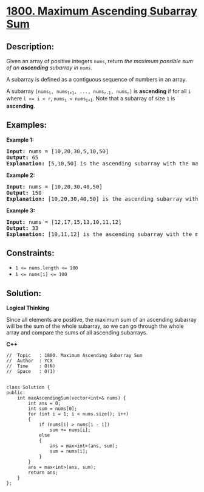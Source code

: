 # [1800. Maximum Ascending Subarray Sum](https://leetcode.com/problems/maximum-ascending-subarray-sum/)


## Description:

<p>Given an array of positive integers <code>nums</code>, return <em>the maximum possible sum of an <strong>ascending</strong> subarray in <code>nums</code>.</em></p>

<p>A subarray is defined as a contiguous sequence of numbers in an array.</p>

<p>A subarray <code>[nums<sub>l</sub>, nums<sub>l+1</sub>, ..., nums<sub>r-1</sub>, nums<sub>r</sub>]</code> is <strong>ascending</strong> if for all <code>i</code> where <code>l &lt;= i &lt; r</code>, <code>nums<sub>i</sub> &lt; nums<sub>i+1</sub></code>. Note that a subarray of size <code>1</code> is <strong>ascending</strong>.</p>


## Examples:

<strong>Example 1:</strong>
<pre>
<strong>Input:</strong> nums = [10,20,30,5,10,50]
<strong>Output:</strong> 65
<strong>Explanation:</strong> [5,10,50] is the ascending subarray with the maximum sum of 65.
</pre>

<strong>Example 2:</strong>
<pre>
<strong>Input:</strong> nums = [10,20,30,40,50]
<strong>Output:</strong> 150
<strong>Explanation:</strong> [10,20,30,40,50] is the ascending subarray with the maximum sum of 150.
</pre>

<strong>Example 3:</strong>
<pre>
<strong>Input:</strong> nums = [12,17,15,13,10,11,12]
<strong>Output:</strong> 33
<strong>Explanation:</strong> [10,11,12] is the ascending subarray with the maximum sum of 33.
</pre>


## Constraints:

<ul>
    <li><code>1 &lt;= nums.length &lt;= 100</code></li>
    <li><code>1 &lt;= nums[i] &lt;= 100</code></li>
</ul>


## Solution:

<strong>Logical Thinking</strong>
<p>Since all elements are positive, the maximum sum of an ascending subarray will be the sum of the whole subarray, so we can go through the whole array and compare the sums of all ascending subarrays.</p>


<strong>C++</strong>

```
//  Topic   : 1800. Maximum Ascending Subarray Sum
//  Author  : YCX
//  Time    : O(N)
//  Space   : O(1)


class Solution {
public:
    int maxAscendingSum(vector<int>& nums) {
        int ans = 0;
        int sum = nums[0];
        for (int i = 1; i < nums.size(); i++)
        {
            if (nums[i] > nums[i - 1])
                sum += nums[i];
            else
            {
                ans = max<int>(ans, sum);
                sum = nums[i];
            }
        }
        ans = max<int>(ans, sum);
        return ans;
    }
};
```